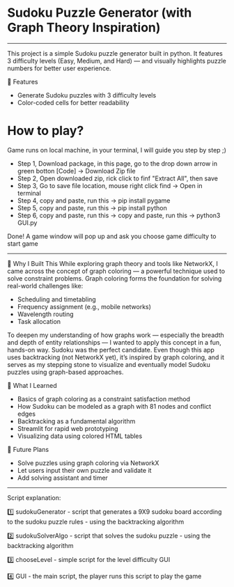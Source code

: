 # Sudoku Puzzle Generator (with Graph Theory Inspiration)
________________________________________________________________________
This project is a simple Sudoku puzzle generator built in python. It features 3 difficulty levels (Easy, Medium, and Hard) — and visually highlights puzzle numbers for better user experience.

🔧 Features
- Generate Sudoku puzzles with 3 difficulty levels
- Color-coded cells for better readability
  
# How to play?

Game runs on local machine, in your terminal, I will guide you step by step ;)

- Step 1, Download package, in this page, go to the drop down arrow in green botton [Code] -> Download Zip file
- Step 2, Open downloaded zip, rick click to finf "Extract All", then save
- Step 3, Go to save file location, mouse right click find -> Open in terminal
- Step 4, copy and paste, run this -> pip install pygame
- Step 5, copy and paste, run this  -> pip install python
- Step 6, copy and paste, run this -> copy and paste, run this -> python3 GUI.py

Done! A game window will pop up and ask you choose game difficulty to start game
________________________________________________________________________

🎯 Why I Built This
While exploring graph theory and tools like NetworkX, I came across the concept of graph coloring — a powerful technique used to solve constraint problems. Graph coloring forms the foundation for solving real-world challenges like:

- Scheduling and timetabling
- Frequency assignment (e.g., mobile networks)
- Wavelength routing
- Task allocation

To deepen my understanding of how graphs work — especially the breadth and depth of entity relationships — I wanted to apply this concept in a fun, hands-on way. Sudoku was the perfect candidate.
Even though this app uses backtracking (not NetworkX yet), it’s inspired by graph coloring, and it serves as my stepping stone to visualize and eventually model Sudoku puzzles using graph-based approaches.

🧠 What I Learned
-  Basics of graph coloring as a constraint satisfaction method
-  How Sudoku can be modeled as a graph with 81 nodes and conflict edges
-  Backtracking as a fundamental algorithm
-  Streamlit for rapid web prototyping
-  Visualizing data using colored HTML tables  

🚀 Future Plans
- Solve puzzles using graph coloring via NetworkX
- Let users input their own puzzle and validate it
- Add solving assistant and timer
________________________________________________________________________
Script explanation:
  
1️⃣ sudokuGenerator - script that generates a 9X9 sudoku board according to the sudoku puzzle rules - using the backtracking algorithm

2️⃣ sudokuSolverAlgo - script that solves the sudoku puzzle - using the backtracking algorithm

3️⃣ chooseLevel - simple script for the level difficulty GUI

4️⃣ GUI - the main script, the player runs this script to play the game
